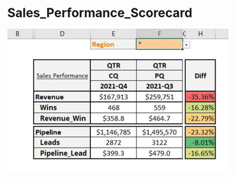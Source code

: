 # Sales_Performance_Scorecard


![Sales Performance Scorecard](image/PerformanceScorecard_Image.JPG)
